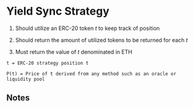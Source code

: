 # Yield Sync Strategy

1. Should utilize an ERC-20 token <i>t</i> to keep track of position

2. Should return the amount of utilized tokens to be returned for each <i>t</i>

3. Must return the value of <i>t</i> denominated in ETH

```
t = ERC-20 strategy position t

P(t) = Price of t derived from any method such as an oracle or liquidity pool
```

## Notes
